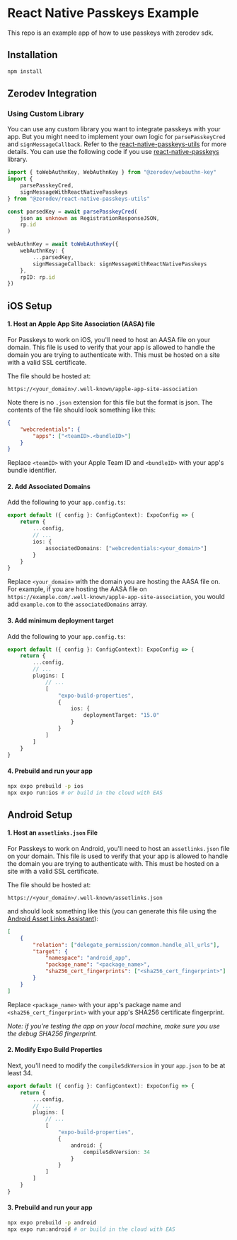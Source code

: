 # React Native Passkeys Example

This repo is an example app of how to use passkeys with zerodev sdk.

## Installation

```bash
npm install
```

## Zerodev Integration

### Using Custom Library

You can use any custom library you want to integrate passkeys with your app. But you might need to implement your own logic for `parsePasskeyCred` and `signMessageCallback`. Refer to the [react-native-passkeys-utils](https://github.com/zerodevapp/sdk/tree/main/plugins/react-native-passkeys-utils) for more details. You can use the following code if you use [react-native-passkeys](https://github.com/peterferguson/react-native-passkeys) library.

```typescript
import { toWebAuthnKey, WebAuthnKey } from "@zerodev/webauthn-key"
import {
    parsePasskeyCred,
    signMessageWithReactNativePasskeys
} from "@zerodev/react-native-passkeys-utils"

const parsedKey = await parsePasskeyCred(
    json as unknown as RegistrationResponseJSON,
    rp.id
)

webAuthnKey = await toWebAuthnKey({
    webAuthnKey: {
        ...parsedKey,
        signMessageCallback: signMessageWithReactNativePasskeys
    },
    rpID: rp.id
})
```

## iOS Setup

#### 1. Host an Apple App Site Association (AASA) file

For Passkeys to work on iOS, you'll need to host an AASA file on your domain. This file is used to verify that your app is allowed to handle the domain you are trying to authenticate with. This must be hosted on a site with a valid SSL certificate.

The file should be hosted at:

```
https://<your_domain>/.well-known/apple-app-site-association
```

Note there is no `.json` extension for this file but the format is json. The contents of the file should look something like this:

```json
{
    "webcredentials": {
        "apps": ["<teamID>.<bundleID>"]
    }
}
```

Replace `<teamID>` with your Apple Team ID and `<bundleID>` with your app's bundle identifier.

#### 2. Add Associated Domains

Add the following to your `app.config.ts`:

```typescript
export default ({ config }: ConfigContext): ExpoConfig => {
    return {
        ...config,
        // ...
        ios: {
            associatedDomains: ["webcredentials:<your_domain>"]
        }
    }
}
```

Replace `<your_domain>` with the domain you are hosting the AASA file on. For example, if you are hosting the AASA file on `https://example.com/.well-known/apple-app-site-association`, you would add `example.com` to the `associatedDomains` array.

#### 3. Add minimum deployment target

Add the following to your `app.config.ts`:

```typescript
export default ({ config }: ConfigContext): ExpoConfig => {
    return {
        ...config,
        // ...
        plugins: [
            // ...
            [
                "expo-build-properties",
                {
                    ios: {
                        deploymentTarget: "15.0"
                    }
                }
            ]
        ]
    }
}
```

#### 4. Prebuild and run your app

```sh
npx expo prebuild -p ios
npx expo run:ios # or build in the cloud with EAS
```

## Android Setup

#### 1. Host an `assetlinks.json` File

For Passkeys to work on Android, you'll need to host an `assetlinks.json` file on your domain. This file is used to verify that your app is allowed to handle the domain you are trying to authenticate with. This must be hosted on a site with a valid SSL certificate.

The file should be hosted at:

```
https://<your_domain>/.well-known/assetlinks.json
```

and should look something like this (you can generate this file using the [Android Asset Links Assistant](https://developers.google.com/digital-asset-links/tools/generator)):

```json
[
    {
        "relation": ["delegate_permission/common.handle_all_urls"],
        "target": {
            "namespace": "android_app",
            "package_name": "<package_name>",
            "sha256_cert_fingerprints": ["<sha256_cert_fingerprint>"]
        }
    }
]
```

Replace `<package_name>` with your app's package name and `<sha256_cert_fingerprint>` with your app's SHA256 certificate fingerprint.

_Note: if you’re testing the app on your local machine, make sure you use the debug SHA256 fingerprint._

#### 2. Modify Expo Build Properties

Next, you'll need to modify the `compileSdkVersion` in your `app.json` to be at least 34.

```typescript
export default ({ config }: ConfigContext): ExpoConfig => {
    return {
        ...config,
        // ...
        plugins: [
            // ...
            [
                "expo-build-properties",
                {
                    android: {
                        compileSdkVersion: 34
                    }
                }
            ]
        ]
    }
}
```

#### 3. Prebuild and run your app

```sh
npx expo prebuild -p android
npx expo run:android # or build in the cloud with EAS
```
